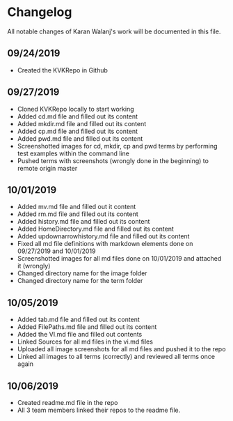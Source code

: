 # Changelog
All notable changes of Karan Walanj's work will be documented in this file.

## 09/24/2019

- Created the KVKRepo in Github

## 09/27/2019

- Cloned KVKRepo locally to start working
- Added cd.md file and filled out its content
- Added mkdir.md file and filled out its content
- Added cp.md file and filled out its content
- Added pwd.md file and filled out its content
- Screenshotted images for cd, mkdir, cp and pwd terms by performing test examples within the command line
- Pushed terms with screenshots (wrongly done in the beginning) to remote origin master

## 10/01/2019

- Added mv.md file and filled out it content
- Added rm.md file and filled out its content
- Added history.md file and filled out its content
- Added HomeDirectory.md file and filled out its content
- Added updownarrowhistory.md file and filled out its content
- Fixed all md file definitions with markdown elements done on 09/27/2019 and 10/01/2019
- Screenshotted images for all md files done on 10/01/2019 and attached it (wrongly)
- Changed directory name for the image folder
- Changed directory name for the term folder

## 10/05/2019
- Added tab.md file and filled out its content
- Added FilePaths.md file and filled out its content
- Added the VI.md file and filled out contents
- Linked Sources for all md files in the vi.md files
- Uploaded all image screenshots for all md files and pushed it to the repo
- Linked all images to all terms (correctly) and reviewed all terms once again

## 10/06/2019
- Created readme.md file in the repo
- All 3 team members linked their repos to the readme file. 